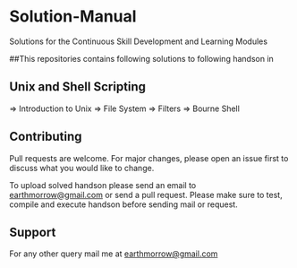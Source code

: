 # Solution-Manual
Solutions for the Continuous Skill Development and Learning Modules

##This repositories contains following solutions to following handson in

## Unix and Shell Scripting

=> Introduction to Unix
=> File System
=> Filters
=> Bourne Shell

## Contributing
Pull requests are welcome. For major changes, please open an issue first to discuss what you would like to change.

To upload solved handson please send an email to earthmorrow@gmail.com or send a pull request.
Please make sure to test, compile and execute handson before sending mail or request.

## Support
For any other query mail me at earthmorrow@gmail.com
